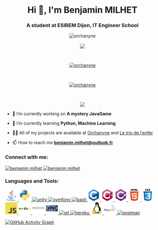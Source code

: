 <h1 align="center">Hi 👋, I'm Benjamin MILHET</h1>
<h3 align="center">A student at ESIREM Dijon, IT Engineer School</h3>

<p align="center"> <img src="https://komarev.com/ghpvc/?username=orchanyne&label=Profile%20views&color=0e75b6&style=flat" alt="orchanyne" /> </p>

<p align="center">
  <a href="https://www.codewars.com/users/Orchanyne">
    <img align="center" src="https://www.codewars.com/users/Orchanyne/badges/large" />
  </a>
</p>

<br>

<p align="center">
  <a href="https://github-readme-stats.vercel.app/api?username=orchanyne&show_icons=true&locale=en&theme=tokyonight">
    <img align="center" src="https://github-readme-stats.vercel.app/api?username=orchanyne&show_icons=true&locale=en&theme=tokyonight" alt="orchanyne" />
  </a>
</p>

<br>

<p align="center">
  <a href="http://github-readme-streak-stats.herokuapp.com?user=ballandilin&theme=tokyonight">
    <img align="center" src="http://github-readme-streak-stats.herokuapp.com?user=Orchanyne&theme=tokyonight" alt="orchanyne" />
  </a>
</p>

<br>

<p align="center">
  <a href="https://readme-jokes.vercel.app/api">
    <img align="center" src="https://readme-jokes.vercel.app/api?theme=tokyonight" />
  </a>
</p>

- 🔭 I’m currently working on **A mystery JavaGame**

- 🌱 I’m currently learning **Python, Machine Learning**

- 👨‍💻 All of my projects are available at [Orchanyne](https://github.com/Orchanyne) and [Le trio de l'enfer](https://github.com/Le-trio-de-l-enfer)

- 📫 How to reach me **benjamin.milhet@outlook.fr**

<h3 align="left">Connect with me:</h3>
<p align="left">
<a href="https://fr.linkedin.com/in/benjamin-milhet-25876a204" target="blank"><img align="center" src="https://raw.githubusercontent.com/rahuldkjain/github-profile-readme-generator/master/src/images/icons/Social/linked-in-alt.svg" alt="benjamin milhet" height="30" width="40" /></a>
<a href="https://www.instagram.com/benjamin_m_i_l_h_e_t/" target="blank"><img align="center" src="https://raw.githubusercontent.com/rahuldkjain/github-profile-readme-generator/master/src/images/icons/Social/instagram.svg" alt="benjamin milhet" height="30" width="40" /></a>
</p>

<h3 align="left">Languages and Tools:</h3>

<p align="left"><a href="https://www.java.com" target="_blank" rel="noreferrer"> <img src="https://raw.githubusercontent.com/devicons/devicon/master/icons/java/java-original.svg" alt="java" width="40" height="40"/> </a> <a href="https://www.python.org" target="_blank" rel="noreferrer"> <img src="https://raw.githubusercontent.com/devicons/devicon/master/icons/python/python-original.svg" alt="python" width="40" height="40"/> </a> <a href="https://unity.com/" target="_blank" rel="noreferrer"> <img src="https://www.vectorlogo.zone/logos/unity3d/unity3d-icon.svg" alt="unity" width="40" height="40"/> </a> <a href="https://symfony.com" target="_blank" rel="noreferrer"> <img src="https://symfony.com/logos/symfony_black_03.svg" alt="symfony" width="40" height="40"/> </a> <a href="https://www.gnu.org/software/bash/" target="_blank" rel="noreferrer"> <img src="https://www.vectorlogo.zone/logos/gnu_bash/gnu_bash-icon.svg" alt="bash" width="40" height="40"/> </a> <a href="https://www.cprogramming.com/" target="_blank" rel="noreferrer"> <img src="https://raw.githubusercontent.com/devicons/devicon/master/icons/c/c-original.svg" alt="c" width="40" height="40"/> </a> <a href="https://www.w3schools.com/cpp/" target="_blank" rel="noreferrer"> <img src="https://raw.githubusercontent.com/devicons/devicon/master/icons/cplusplus/cplusplus-original.svg" alt="cplusplus" width="40" height="40"/> </a> <a href="https://www.w3schools.com/cs/" target="_blank" rel="noreferrer"> <img src="https://raw.githubusercontent.com/devicons/devicon/master/icons/csharp/csharp-original.svg" alt="csharp" width="40" height="40"/> </a> <a href="https://www.w3.org/html/" target="_blank" rel="noreferrer"> <img src="https://raw.githubusercontent.com/devicons/devicon/master/icons/html5/html5-original-wordmark.svg" alt="html5" width="40" height="40"/> </a> <a href="https://www.w3schools.com/css/" target="_blank" rel="noreferrer"> <img src="https://raw.githubusercontent.com/devicons/devicon/master/icons/css3/css3-original-wordmark.svg" alt="css3" width="40" height="40"/> </a> <a href="https://developer.mozilla.org/en-US/docs/Web/JavaScript" target="_blank" rel="noreferrer"> <img src="https://raw.githubusercontent.com/devicons/devicon/master/icons/javascript/javascript-original.svg" alt="javascript" width="40" height="40"/> </a> <a href="https://nodejs.org" target="_blank" rel="noreferrer"> <img src="https://raw.githubusercontent.com/devicons/devicon/master/icons/nodejs/nodejs-original-wordmark.svg" alt="nodejs" width="40" height="40"/> </a> <a href="https://expressjs.com" target="_blank" rel="noreferrer"> <img src="https://raw.githubusercontent.com/devicons/devicon/master/icons/express/express-original-wordmark.svg" alt="express" width="40" height="40"/> </a> <a href="https://www.php.net" target="_blank" rel="noreferrer"> <img src="https://raw.githubusercontent.com/devicons/devicon/master/icons/php/php-original.svg" alt="php" width="40" height="40"/> </a> <a href="https://git-scm.com/" target="_blank" rel="noreferrer"> <img src="https://www.vectorlogo.zone/logos/git-scm/git-scm-icon.svg" alt="git" width="40" height="40"/> </a> <a href="https://heroku.com" target="_blank" rel="noreferrer"> <img src="https://www.vectorlogo.zone/logos/heroku/heroku-icon.svg" alt="heroku" width="40" height="40"/> </a> <a href="https://www.linux.org/" target="_blank" rel="noreferrer"> <img src="https://raw.githubusercontent.com/devicons/devicon/master/icons/linux/linux-original.svg" alt="linux" width="40" height="40"/> </a> <a href="https://www.mysql.com/" target="_blank" rel="noreferrer"> <img src="https://raw.githubusercontent.com/devicons/devicon/master/icons/mysql/mysql-original-wordmark.svg" alt="mysql" width="40" height="40"/> </a> <a href="https://postman.com" target="_blank" rel="noreferrer"> <img src="https://www.vectorlogo.zone/logos/getpostman/getpostman-icon.svg" alt="postman" width="40" height="40"/> </a> </p>

[![GitHub Activity Graph](https://activity-graph.herokuapp.com/graph?username=Orchanyne&bg_color=232323&color=a8c6fe&line=74a7fe&point=e392fe&area=true&hide_border=true)](https://github.com/ashutosh00710/github-readme-activity-graph)
